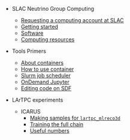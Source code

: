 - SLAC Neutrino Group Computing
  - [Requesting a computing account at SLAC](guides/account.md)
  - [Getting started](guides/introduction.md)
  - [Software](guides/software.md)
  - [Computing resources](guides/resources.md)

- Tools Primers
  - [About containers](tools/containers-whatis.md)
  - [How to use container](tools/containers-howto.md)
  - [Slurm job scheduler](tools/slurm.md)
  - [OnDemand Jupyter](tools/ondemand.md)
  - [Editing code on SDF](tools/sshfs.md)

- LArTPC experiments
  - ICARUS
    - [Making samples for `lartpc_mlreco3d`](icarus/sample.md)
    - [Training the full chain](icarus/training.md)
    - [Useful numbers](icarus/numbers.md)

